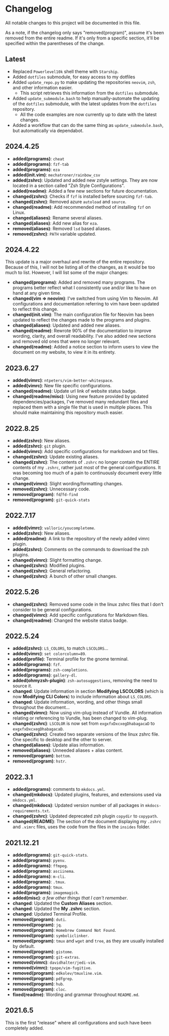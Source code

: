 # Changelog

All notable changes to this project will be documented in this file.

As a note, if the changelog only says "removed(program)", assume it's been removed from the entire readme. If it's only from a specific section, it'll be specified within the parentheses of the change.

## Latest

- Replaced `Powerlevel10k` shell theme with `Starship`.
- Added `dotfiles` submodule, for easy access to my dotfiles
- Added `update_repo.py` to make updating the repositories `neovim`, `zsh`, and other information easier.
  - This script retrieves this information from the `dotfiles` submodule.
- Added `update_submodule.bash` to help manually-automate the updating of the `dotfiles` submodule, with the latest updates from the `dotfiles` repository.
  - All the code examples are now currently up to date with the latest changes.
- Added a workflow that can do the same thing as `update_submodule.bash`, but automatically via dependabot.

## 2024.4.25

- **added(programs)**: `cheat`
- **added(programs)**: `fzf-tab`
- **added(programs)**: `eza`
- **added(init.vim)**: `mechatroner/rainbow_csv`
- **added(zshrc)**: Updated and added new zstyle settings. They are now located in a section called "Zsh Style Configurations".
- **added(readme)**: Added a few new sections for future documentation.
- **changed(zshrc)**: Checks if `fzf` is installed before sourcing `fzf-tab`.
- **changed(zshrc)**: Removed azure `autoload` and `source`.
- **changed(readme)**: Add recommended method of installing `fzf` on Linux.
- **changed(aliases)**: Rename several aliases.
- **changed(aliases)**: Add new alias for `eza`.
- **removed(aliases)**: Removed `lsd` based aliases.
- **removed(zshrc)**: `PATH` variable updated.

## 2024.4.22

This update is a major overhaul and rewrite of the entire repository. Because of this, I will not be listing all of the changes, as it would be too much to list. However, I will list some of the major changes:

- **changed(programs)**: Added and removed many programs. The programs better reflect what I consistently use and/or like to have on hand at any given time.
- **changed(vim => neovim)**: I've switched from using Vim to Neovim. All configurations and documentation referring to vim have been updated to reflect this change.
- **changed(init.vim)**: The main configuration file for Neovim has been updated to reflect the changes made to the programs and plugins.
- **changed(aliases)**: Updated and added new aliases.
- **changed(readme)**: Rewrote 90% of the documentation to improve wording, clarity, and overall readability. I've also added new sections and removed old ones that were no longer relevant.
- **changed(readme)**: Added a notice section to inform users to view the document on my website, to view it in its entirety.

## 2023.6.27

- **added(vimrc)**: `ntpeters/vim-better-whitespace`.
- **added(vimrc)**: New file specific configurations.
- **changed(readme)**: Update url link of website status badge.
- **changed(readme/misc)**: Using new feature provided by updated dependencies/packages, I've removed many redundant files and replaced them with a single file that is used in multiple places. This should make maintaining this repository much easier.


## 2022.8.25

- **added(zshrc)**: New aliases.
- **added(zshrc)**: `git` plugin.
- **added(vimrc)**: Add specific configurations for markdown and txt files.
- **changed(zshrc)**: Update existing aliases.
- **changed(zshrc)**: The contents of `.zshrc` no longer contain the ENTIRE contents of my `.zshrc`, rather just most of the general configurations. It was becoming too much of a pain to continuously document every little change.
- **changed(vimrc)**: Slight wording/formatting changes.
- **removed(zshrc)**: Unnecessary code.
- **removed(program)**: `fd`/`fd-find`
- **removed(program)**: `git-quick-stats`

## 2022.7.17

- **added(vimrc)**: `valloric/youcompleteme`.
- **added(zshrc)**: New aliases.
- **added(readme)**: A link to the repository of the newly added vimrc plugin.
- **added(zshrc)**: Comments on the commands to download the zsh plugins.
- **changed(vimrc)**: Slight formatting change.
- **changed(zshrc)**: Modified plugins.
- **changed(zshrc)**: General refactoring.
- **changed(zshrc)**: A bunch of other small changes.

## 2022.5.26

- **changed(zshrc)**: Removed some code in the linux zshrc files that I don't consider to be general configurations.
- **changed(vimrc)**: Add specific configurations for Markdown files.
- **changed(readme)**: Changed the website status badge.

## 2022.5.24

- **added(zshrc)**: `LS_COLORS`, to match `LSCOLORS`...
- **added(vimrc)**: `set colorcolumn=89`.
- **added(profile)**: Terminal profile for the gnome terminal.
- **added(programs)**: `fzf`.
- **added(programs)**: `zsh-completions`.
- **added(programs)**: `gallery-dl`.
- **added(ohmyzsh-plugin)**: `zsh-autosuggestions`, removing the need to source it.
- **changed**: Update information in section **Modifying LSCOLORS** (which is now **Modifying CLI Colors**) to include information about `LS_COLORS`.
- **changed**: Update information, wording, and other things small throughout the document...
- **changed(vimrc)**: Now using vim-plug instead of Vundle. All information relating or referencing to Vundle, has been changed to vim-plug.
- **changed(zshrc)**: `LSCOLOR` is now set from `exgxfxDxcxegDhabagacaD` to `exgxfxDxcxegDhabagacaD`.
- **changed(zshrc)**: Created two separate versions of the linux zshrc file. One specific to desktop and the other to server.
- **changed(aliases)**: Update alias information.
- **removed(aliases)**: Unneeded aliases + alias content.
- **removed(program)**: `bottom`.
- **removed(program)**: `hstr`.

## 2022.3.1

- **added(programs)**: comments to `mkdocs.yml`.
- **changed(mkdocs)**: Updated plugins, features, and extensions used via `mkdocs.yml`.
- **changed(mkdocs)**: Updated version number of all packages in `mkdocs-requirements.txt`.
- **changed(zshrc)**: Updated deprecated zsh plugin `copydir` to `copypath`.
- **changed(README)**: The section of the document displaying my `.zshrc` and `.vimrc` files, uses the code from the files in the `insides` folder.

## 2021.12.21

- **added(programs)**: `git-quick-stats`.
- **added(programs)**: `pyenv`.
- **added(programs)**: `ffmpeg`.
- **added(programs)**: `asciinema`.
- **added(programs)**: `m-cli`.
- **added(programs)**: `.tmux`.
- **added(programs)**: `tmux`.
- **added(programs)**: `imagemagick`.
- **added(misc)**: *a few other things that I can't remember*.
- **changed**: Updated the **Custom Aliases** section.
- **changed**: Updated the **My .zshrc** section.
- **changed**: Updated Terminal Profile.
- **removed(program)**: `duti`.
- **removed(program)**: `jq`.
- **removed(program)**: `Homebrew Command Not Found`.
- **removed(program)**: `symboliclinker`.
- **removed(program)**: `tmux` and `wget` and `tree`, as they are usually installed by default.
- **removed(program)**: `gistome`.
- **removed(program)**: `git-extras`.
- **removed(vimrc)**: `davidhalter/jedi-vim`.
- **removed(vimrc)**: `tpope/vim-fugitive`.
- **removed(program)**: `edkolev/tmuxline.vim`.
- **removed(program)**: `pdfgrep`.
- **removed(program)**: `hub`.
- **removed(program)**: `cloc`.
- **fixed(readme)**: Wording and grammar throughout `README.md`.

## 2021.6.5

This is the first "release" where all configurations and such have been completely added.
